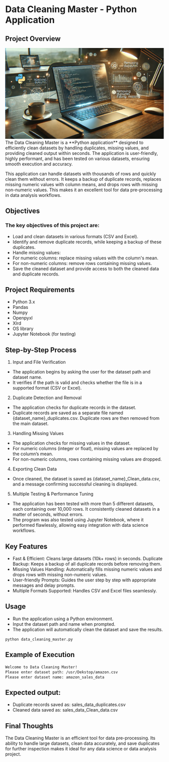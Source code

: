# Data Cleaning Master - Python Application
## Project Overview
<img src='https://github.com/SPraveeen/python_automation_data_cleaning/blob/main/img.webp'/>
The Data Cleaning Master is a **Python application** designed to efficiently clean datasets by handling duplicates, missing values, and providing cleaned output within seconds. The application is user-friendly, highly performant, and has been tested on various datasets, ensuring smooth execution and accuracy.

This application can handle datasets with thousands of rows and quickly clean them without errors. It keeps a backup of duplicate records, replaces missing numeric values with column means, and drops rows with missing non-numeric values. This makes it an excellent tool for data pre-processing in data analysis workflows.

## Objectives
### The key objectives of this project are:

- Load and clean datasets in various formats (CSV and Excel).
- Identify and remove duplicate records, while keeping a backup of these duplicates.
- Handle missing values:
- For numeric columns: replace missing values with the column's mean.
- For non-numeric columns: remove rows containing missing values.
- Save the cleaned dataset and provide access to both the cleaned data and duplicate records.

## Project Requirements
- Python 3.x
- Pandas
- Numpy
- Openpyxl
- Xlrd
- OS library
- Jupyter Notebook (for testing)

## Step-by-Step Process
1. Input and File Verification
- The application begins by asking the user for the dataset path and dataset name.
- It verifies if the path is valid and checks whether the file is in a supported format (CSV or Excel).
2. Duplicate Detection and Removal
- The application checks for duplicate records in the dataset.
- Duplicate records are saved as a separate file named {dataset_name}_duplicates.csv.
Duplicate rows are then removed from the main dataset.
3. Handling Missing Values
- The application checks for missing values in the dataset.
- For numeric columns (integer or float), missing values are replaced by the column’s mean.
- For non-numeric columns, rows containing missing values are dropped.
4. Exporting Clean Data
- Once cleaned, the dataset is saved as {dataset_name}_Clean_data.csv, and a message confirming successful cleaning is displayed.
5. Multiple Testing & Performance Tuning
- The application has been tested with more than 5 different datasets, each containing over 10,000 rows. It consistently cleaned datasets in a matter of seconds, without errors.
- The program was also tested using Jupyter Notebook, where it performed flawlessly, allowing easy integration with data science workflows.
## Key Features
- Fast & Efficient: Cleans large datasets (10k+ rows) in seconds.
Duplicate Backup: Keeps a backup of all duplicate records before removing them.
- Missing Values Handling: Automatically fills missing numeric values and drops rows with missing non-numeric values.
- User-friendly Prompts: Guides the user step by step with appropriate messages and delay prompts.
- Multiple Formats Supported: Handles CSV and Excel files seamlessly.
## Usage
- Run the application using a Python environment.
- Input the dataset path and name when prompted.
- The application will automatically clean the dataset and save the results.

```
python data_cleaning_master.py
```

## Example of Execution
```
Welcome to Data Cleaning Master!
Please enter dataset path: /usr/Dekstop/amazon.csv
Please enter dataset name: amazon_sales_data
```
## Expected output:

- Duplicate records saved as: sales_data_duplicates.csv
- Cleaned data saved as: sales_data_Clean_data.csv
## Final Thoughts
The Data Cleaning Master is an efficient tool for data pre-processing. Its ability to handle large datasets, clean data accurately, and save duplicates for further inspection makes it ideal for any data science or data analysis project.

